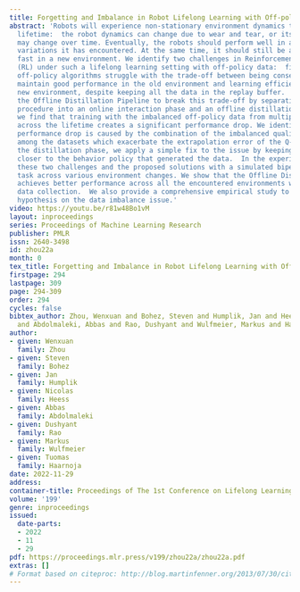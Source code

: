 ```yaml
---
title: Forgetting and Imbalance in Robot Lifelong Learning with Off-policy Data
abstract: 'Robots will experience non-stationary environment dynamics throughout their
  lifetime:  the robot dynamics can change due to wear and tear, or its surroundings
  may change over time. Eventually, the robots should perform well in all of the environment
  variations it has encountered. At the same time, it should still be able to learn
  fast in a new environment. We identify two challenges in Reinforcement Learning
  (RL) under such a lifelong learning setting with off-policy data:  first, existing
  off-policy algorithms struggle with the trade-off between being conservative to
  maintain good performance in the old environment and learning efficiently in the
  new environment, despite keeping all the data in the replay buffer.  We propose
  the Offline Distillation Pipeline to break this trade-off by separating the training
  procedure into an online interaction phase and an offline distillation phase.Second,
  we find that training with the imbalanced off-policy data from multiple environments
  across the lifetime creates a significant performance drop. We identify that this
  performance drop is caused by the combination of the imbalanced quality and size
  among the datasets which exacerbate the extrapolation error of the Q-function. During
  the distillation phase, we apply a simple fix to the issue by keeping the policy
  closer to the behavior policy that generated the data.  In the experiments, we demonstrate
  these two challenges and the proposed solutions with a simulated bipedal robot walk-ing
  task across various environment changes. We show that the Offline Distillation Pipeline
  achieves better performance across all the encountered environments without affecting
  data collection.  We also provide a comprehensive empirical study to support our
  hypothesis on the data imbalance issue.'
video: https://youtu.be/r81w48Bo1vM
layout: inproceedings
series: Proceedings of Machine Learning Research
publisher: PMLR
issn: 2640-3498
id: zhou22a
month: 0
tex_title: Forgetting and Imbalance in Robot Lifelong Learning with Off-policy Data
firstpage: 294
lastpage: 309
page: 294-309
order: 294
cycles: false
bibtex_author: Zhou, Wenxuan and Bohez, Steven and Humplik, Jan and Heess, Nicolas
  and Abdolmaleki, Abbas and Rao, Dushyant and Wulfmeier, Markus and Haarnoja, Tuomas
author:
- given: Wenxuan
  family: Zhou
- given: Steven
  family: Bohez
- given: Jan
  family: Humplik
- given: Nicolas
  family: Heess
- given: Abbas
  family: Abdolmaleki
- given: Dushyant
  family: Rao
- given: Markus
  family: Wulfmeier
- given: Tuomas
  family: Haarnoja
date: 2022-11-29
address:
container-title: Proceedings of The 1st Conference on Lifelong Learning Agents
volume: '199'
genre: inproceedings
issued:
  date-parts:
  - 2022
  - 11
  - 29
pdf: https://proceedings.mlr.press/v199/zhou22a/zhou22a.pdf
extras: []
# Format based on citeproc: http://blog.martinfenner.org/2013/07/30/citeproc-yaml-for-bibliographies/
---
```

